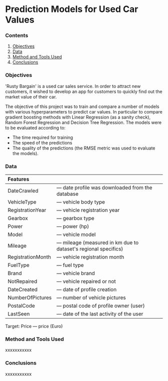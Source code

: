 # Prediction Models for Used Car Values

### Contents
1. [Objectives](https://github.com/SteveLewisUK/datascience_bootcamp_projects/blob/main/predicting_used_car_values/README.md#objective)
2. [Data](https://github.com/SteveLewisUK/datascience_bootcamp_projects/blob/main/predicting_used_car_values/README.md#data)
3. [Method and Tools Used](https://github.com/SteveLewisUK/datascience_bootcamp_projects/blob/main/predicting_used_car_values/README.md#method-and-tools-used)
4. [Conclusions](https://github.com/SteveLewisUK/datascience_bootcamp_projects/blob/main/predicting_used_car_values/README.md#conclusions)

### Objectives
'Rusty Bargain' is a used car sales service.  In order to attract new customers, it wished to develop an app for customers to quickly find out the market value of their car.

The objective of this project was to train and compare a number of models with various hyperparameters to predict car values.  In particular to compare gradient boosting methods with Linear Regression (as a sanity check), Random Forest Regression and Decision Tree Regression.  The models were to be evaluated according to:
- The time required for training
- The speed of the predictions
- The quality of the predictions (the RMSE metric was used to evaluate the models).


### Data
|**Features** |  |
|:------------- | :----------|
|DateCrawled |— date profile was downloaded from the database|
|VehicleType |— vehicle body type|
|RegistrationYear |— vehicle registration year|
|Gearbox |— gearbox type|
|Power |— power (hp)|
|Model |— vehicle model|
|Mileage |— mileage (measured in km due to dataset's regional specifics)|
|RegistrationMonth |— vehicle registration month|
|FuelType |— fuel type|
|Brand |— vehicle brand|
|NotRepaired |— vehicle repaired or not|
|DateCreated |— date of profile creation|
|NumberOfPictures |— number of vehicle pictures|
|PostalCode |— postal code of profile owner (user)|
|LastSeen |— date of the last activity of the user|

Target:
Price — price (Euro)


### Method and Tools Used
xxxxxxxxxxx

### Conclusions
xxxxxxxxxxx
